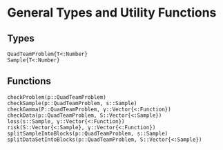 # General Types and Utility Functions

## Types
```@docs
QuadTeamProblem{T<:Number}
Sample{T<:Number}
```

## Functions

```@docs
checkProblem(p::QuadTeamProblem)
checkSample(p::QuadTeamProblem, s::Sample)
checkGamma(P::QuadTeamProblem, γ::Vector{<:Function})
checkData(p::QuadTeamProblem, S::Vector{<:Sample})
loss(s::Sample, γ::Vector{<:Function})
risk(S::Vector{<:Sample}, γ::Vector{<:Function})
splitSampleIntoBlocks(p::QuadTeamProblem, s::Sample)
splitDataSetIntoBlocks(p::QuadTeamProblem, S::Vector{<:Sample})
```